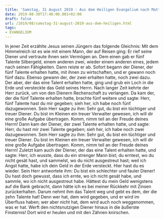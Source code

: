 ```yaml
---
title: 'Samstag, 31 August 2019 : Aus dem Heiligen Evangelium nach Matthäus - Mt 25,14-30.'
date: 2019-08-30T17:46:00.001+02:00
draft: false
url: /2019/08/samstag-31-august-2019-aus-dem-heiligen.html
tags: 
- EVANGELIUM
---
```


In jener Zeit erzählte Jesus seinen Jüngern das folgende Gleichnis: Mit dem Himmelreich ist es wie mit einem Mann, der auf Reisen ging: Er rief seine Diener und vertraute ihnen sein Vermögen an. Dem einen gab er fünf Talente Silbergeld, einem anderen zwei, wieder einem anderen eines, jedem nach seinen Fähigkeiten. Dann reiste er ab. Sofort begann der Diener, der fünf Talente erhalten hatte, mit ihnen zu wirtschaften, und er gewann noch fünf dazu. Ebenso gewann der, der zwei erhalten hatte, noch zwei dazu. Der aber, der das eine Talent erhalten hatte, ging und grub ein Loch in die Erde und versteckte das Geld seines Herrn. Nach langer Zeit kehrte der Herr zurück, um von den Dienern Rechenschaft zu verlangen. Da kam der, der die fünf Talente erhalten hatte, brachte fünf weitere und sagte: Herr, fünf Talente hast du mir gegeben; sieh her, ich habe noch fünf dazugewonnen. Sein Herr sagte zu ihm: Sehr gut, du bist ein tüchtiger und treuer Diener. Du bist im Kleinen ein treuer Verwalter gewesen, ich will dir eine große Aufgabe übertragen. Komm, nimm teil an der Freude deines Herrn! Dann kam der Diener, der zwei Talente erhalten hatte, und sagte: Herr, du hast mir zwei Talente gegeben; sieh her, ich habe noch zwei dazugewonnen. Sein Herr sagte zu ihm: Sehr gut, du bist ein tüchtiger und treuer Diener. Du bist im Kleinen ein treuer Verwalter gewesen, ich will dir eine große Aufgabe übertragen. Komm, nimm teil an der Freude deines Herrn! Zuletzt kam auch der Diener, der das eine Talent erhalten hatte, und sagte: Herr, ich wusste, dass du ein strenger Mann bist; du erntest, wo du nicht gesät hast, und sammelst, wo du nicht ausgestreut hast; weil ich Angst hatte, habe ich dein Geld in der Erde versteckt. Hier hast du es wieder. Sein Herr antwortete ihm: Du bist ein schlechter und fauler Diener! Du hast doch gewusst, dass ich ernte, wo ich nicht gesät habe, und sammle, wo ich nicht ausgestreut habe. Hättest du mein Geld wenigstens auf die Bank gebracht, dann hätte ich es bei meiner Rückkehr mit Zinsen zurückerhalten. Darum nehmt ihm das Talent weg und gebt es dem, der die zehn Talente hat! Denn wer hat, dem wird gegeben, und er wird im Überfluss haben; wer aber nicht hat, dem wird auch noch weggenommen, was er hat. Werft den nichtsnutzigen Diener hinaus in die äußerste Finsternis! Dort wird er heulen und mit den Zähnen knirschen.